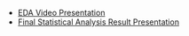 - [EDA Video Presentation](https://drive.google.com/file/d/19FsZ-tdk59BFbJ7zr0w0RFzVAzPkEk1r/view?usp=sharing)
- [Final Statistical Analysis Result Presentation](https://drive.google.com/file/d/1NgXvtePPCgZqnFWz-MqAqVFdv2tmXle3/view?usp=sharing)
